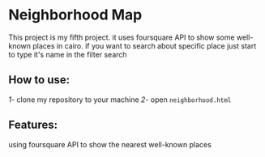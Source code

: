 # Neighborhood Map

This project is my fifth project.
it uses foursquare API to show some well-known places in cairo.
if you want to search about specific place just start to type it's name in the filter search


## How to use:

_1_- clone my repository to your machine
_2_- open `neighborhood.html`

##  Features:

using foursquare API to show the nearest well-known places

